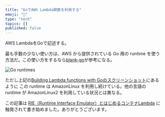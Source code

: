```yaml
---
title: "GoでAWS Lambda関数を利用する"
emoji: "🐡"
type: "tech"
topics: []
published: false
---
```


AWS LambdaをGoで記述する。

最も手数の少ない使い方は、AWS から提供されている Go 用の runtime を使う方法だ。この使い方をするなら[blank-go](https://github.com/awsdocs/aws-lambda-developer-guide/tree/main/sample-apps/blank-go)が参考になる。

![Go runtimes](https://storage.googleapis.com/zenn-user-upload/3ee48025d0be-20211220.png)

ただし上記の[Building Lambda functions with Goのスクリーンショット](https://docs.aws.amazon.com/lambda/latest/dg/lambda-golang.html)にあるように この runtime は AmazonLinux を利用し続けている。他の言語の runtime が AmazonLinux2 を利用している状況とは異なる。


この記事は [RIE（Runtime Interface Emulator）とはじめるコンテナLambda](https://note.com/dd_techblog/n/n3187a9036354) に触発されて書き始めました。ありがとうございます。